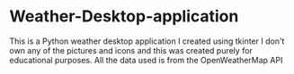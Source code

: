 # Weather-Desktop-application
This is a Python weather desktop application I created using tkinter
I don't own any of the pictures and icons and this was created purely for educational purposes.
All the data used is from the OpenWeatherMap API
